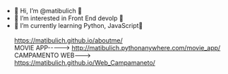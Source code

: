 - 👋 Hi, I’m @matibulich 👋
- 👀 I’m interested in Front End devolp 👀
- 🌱 I’m currently learning Python, JavaScript🌱 <BR>
  <br>
    https://matibulich.github.io/aboutme/
  <br>
  MOVIE APP-----> http://matibulich.pythonanywhere.com/movie_app/
  CAMPAMENTO WEB---> https://matibulich.github.io/Web_Campamaneto/
<!---
matibulich/matibulich is a ✨ special ✨ repository because its `README.md` (this file) appears on your GitHub profile.
You can click the Preview link to take a look at your changes.
--->
